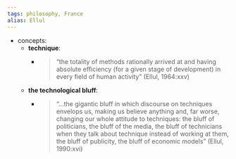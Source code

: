 ```yaml
---
tags: philosophy, France
alias: Ellul
---
```


- concepts:
	- **technique**:
		- > “the totality of methods rationally arrived at and having absolute efficiency (for a given stage of development) in every field of human activity”
		  (Ellul, 1964:xxv)
	- **the technological bluff**:
		- > “…the gigantic bluff in which discourse on techniques envelops us, making us believe anything and, far worse, changing our whole attitude to techniques: the bluff of politicians, the bluff of the media, the bluff of technicians when they talk about technique instead of working at them, the bluff of publicity, the bluff of economic models”
		  (Ellul, 1990:xvi)